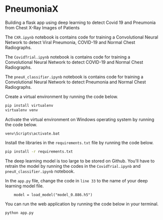 # PneumoniaX
Building a flask app using deep learning to detect Covid 19 and Pneumonia from Chest X-Ray Images of Patients

The `CXR.ipynb` notebook is contains code for training a Convolutional Neural Network to detect Viral Pneumonia, COVID-19 and Normal Chest Radiographs.

The `CovidTrial.ipynb` notebook is contains code for training a Convolutional Neural Network to detect COVID-19 and Normal Chest Radiographs.

The `pneuX_classifier.ipynb` notebook is contains code for training a Convolutional Neural Network to detect Pneumonia and Normal Chest Radiographs.


Create a virtual environment by running the code below.

```bash
pip install virtualenv
virtualenv venv
```

Activate the virtual environment on Windows operating system by running the code below.

```
venv\Scripts\activate.bat
```

Install the libraries in the `requirements.txt` file by running the code below.

```bash
pip install -r requirements.txt
```

The deep learning model is too large to be stored on Github. 
You'll have to retrain the model by running the codes in the `CovidTrial.ipynb` and `pneuX_classifier.ipynb` notebook.

In the `app.py` file, change the code in `line 33` to the name of your deep learning model file.

`    model = load_model("model_0.886.h5")`

You can run the web application by running the code below in your terminal.

```python 
python app.py
```


